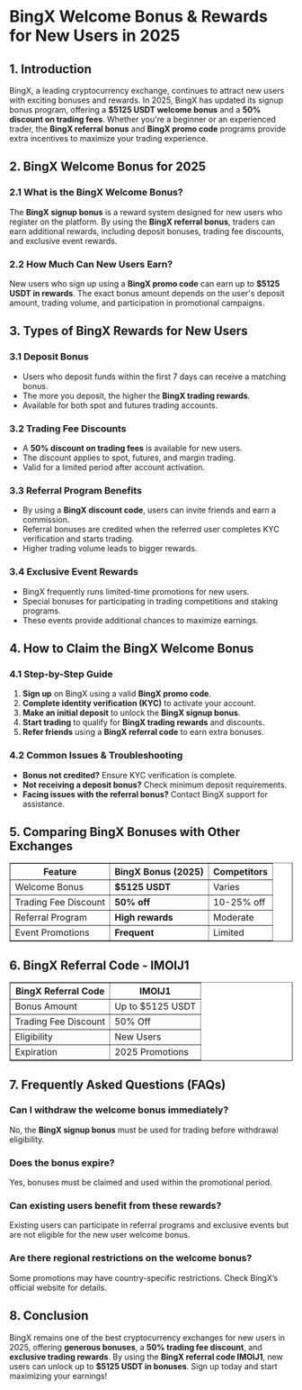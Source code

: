 <h1>BingX Welcome Bonus & Rewards for New Users in 2025</h1>
<h2>1. Introduction</h2>
<p>BingX, a leading cryptocurrency exchange, continues to attract new users with exciting bonuses and rewards. In 2025, BingX has updated its signup bonus program, offering a <strong>$5125 USDT welcome bonus</strong> and a <strong>50% discount on trading fees</strong>. Whether you're a beginner or an experienced trader, the <strong>BingX referral bonus</strong> and <strong>BingX promo code</strong> programs provide extra incentives to maximize your trading experience.</p>

<h2>2. BingX Welcome Bonus for 2025</h2>

<h3>2.1 What is the BingX Welcome Bonus?</h3>
<p>The <strong>BingX signup bonus</strong> is a reward system designed for new users who register on the platform. By using the <strong>BingX referral bonus</strong>, traders can earn additional rewards, including deposit bonuses, trading fee discounts, and exclusive event rewards.</p>

<h3>2.2 How Much Can New Users Earn?</h3>
<p>New users who sign up using a <strong>BingX promo code</strong> can earn up to <strong>$5125 USDT in rewards</strong>. The exact bonus amount depends on the user's deposit amount, trading volume, and participation in promotional campaigns.</p>

<h2>3. Types of BingX Rewards for New Users</h2>
<h3>3.1 Deposit Bonus</h3>
<ul>
    <li>Users who deposit funds within the first 7 days can receive a matching bonus.</li>
    <li>The more you deposit, the higher the <strong>BingX trading rewards</strong>.</li>
    <li>Available for both spot and futures trading accounts.</li>
</ul>

<h3>3.2 Trading Fee Discounts</h3>
<ul>
    <li>A <strong>50% discount on trading fees</strong> is available for new users.</li>
    <li>The discount applies to spot, futures, and margin trading.</li>
    <li>Valid for a limited period after account activation.</li>
</ul>

<h3>3.3 Referral Program Benefits</h3>
<ul>
    <li>By using a <strong>BingX discount code</strong>, users can invite friends and earn a commission.</li>
    <li>Referral bonuses are credited when the referred user completes KYC verification and starts trading.</li>
    <li>Higher trading volume leads to bigger rewards.</li>
</ul>

<h3>3.4 Exclusive Event Rewards</h3>
<ul>
    <li>BingX frequently runs limited-time promotions for new users.</li>
    <li>Special bonuses for participating in trading competitions and staking programs.</li>
    <li>These events provide additional chances to maximize earnings.</li>
</ul>

<h2>4. How to Claim the BingX Welcome Bonus</h2>

<h3>4.1 Step-by-Step Guide</h3>
<ol>
    <li><strong>Sign up</strong> on BingX using a valid <strong>BingX promo code</strong>.</li>
    <li><strong>Complete identity verification (KYC)</strong> to activate your account.</li>
    <li><strong>Make an initial deposit</strong> to unlock the <strong>BingX signup bonus</strong>.</li>
    <li><strong>Start trading</strong> to qualify for <strong>BingX trading rewards</strong> and discounts.</li>
    <li><strong>Refer friends</strong> using a <strong>BingX referral code</strong> to earn extra bonuses.</li>
</ol>

<h3>4.2 Common Issues & Troubleshooting</h3>
<ul>
    <li><strong>Bonus not credited?</strong> Ensure KYC verification is complete.</li>
    <li><strong>Not receiving a deposit bonus?</strong> Check minimum deposit requirements.</li>
    <li><strong>Facing issues with the referral bonus?</strong> Contact BingX support for assistance.</li>
</ul>

<h2>5. Comparing BingX Bonuses with Other Exchanges</h2>
<table border="1">
    <tr>
        <th>Feature</th>
        <th>BingX Bonus (2025)</th>
        <th>Competitors</th>
    </tr>
    <tr>
        <td>Welcome Bonus</td>
        <td><strong>$5125 USDT</strong></td>
        <td>Varies</td>
    </tr>
    <tr>
        <td>Trading Fee Discount</td>
        <td><strong>50% off</strong></td>
        <td>10-25% off</td>
    </tr>
    <tr>
        <td>Referral Program</td>
        <td><strong>High rewards</strong></td>
        <td>Moderate</td>
    </tr>
    <tr>
        <td>Event Promotions</td>
        <td><strong>Frequent</strong></td>
        <td>Limited</td>
    </tr>
</table>

<h2>6. BingX Referral Code - IMOIJ1</h2>
<table border="1">
    <tr>
        <th>BingX Referral Code</th>
        <th>IMOIJ1</th>
    </tr>
    <tr>
        <td>Bonus Amount</td>
        <td>Up to $5125 USDT</td>
    </tr>
    <tr>
        <td>Trading Fee Discount</td>
        <td>50% Off</td>
    </tr>
    <tr>
        <td>Eligibility</td>
        <td>New Users</td>
    </tr>
    <tr>
        <td>Expiration</td>
        <td>2025 Promotions</td>
    </tr>
</table>

<h2>7. Frequently Asked Questions (FAQs)</h2>
<h3>Can I withdraw the welcome bonus immediately?</h3>
<p>No, the <strong>BingX signup bonus</strong> must be used for trading before withdrawal eligibility.</p>

<h3>Does the bonus expire?</h3>
<p>Yes, bonuses must be claimed and used within the promotional period.</p>

<h3>Can existing users benefit from these rewards?</h3>
<p>Existing users can participate in referral programs and exclusive events but are not eligible for the new user welcome bonus.</p>

<h3>Are there regional restrictions on the welcome bonus?</h3>
<p>Some promotions may have country-specific restrictions. Check BingX’s official website for details.</p>

<h2>8. Conclusion</h2>
<p>BingX remains one of the best cryptocurrency exchanges for new users in 2025, offering <strong>generous bonuses</strong>, a <strong>50% trading fee discount</strong>, and <strong>exclusive trading rewards</strong>. By using the <strong>BingX referral code IMOIJ1</strong>, new users can unlock up to <strong>$5125 USDT in bonuses</strong>. Sign up today and start maximizing your earnings!</p>
